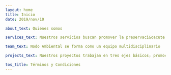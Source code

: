 ```yaml
---
layout: home
title: Inicio
date: 2019/nov/10

about_text: Quiénes somos

services_text: Nuestros servicios buscan promover la preservaci&oacute;n del ambiente, el desarrollo sostenible y el bienestar social

team_text: Nodo Ambiental se forma como un equipo multidisciplinario

projects_text: Nuestros proyectos trabajan en tres ejes básicos; promoción de la salud, contención de la contaminación y relación con la vida silvestre

tos_title: Términos y Condiciones
---
```

